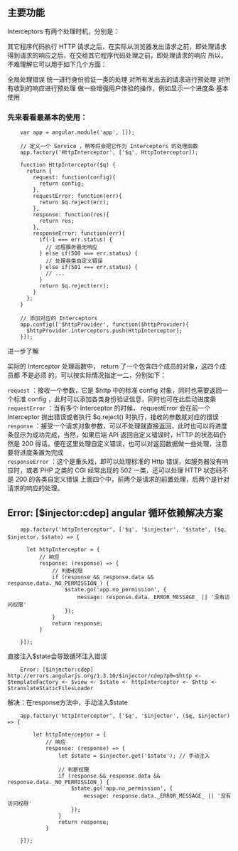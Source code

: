 
## 主要功能

Interceptors 有两个处理时机，分别是：

其它程序代码执行 HTTP 请求之后，在实际从浏览器发出请求之前，即处理请求
得到请求的响应之后，在交给其它程序代码处理之前，即处理请求的响应
所以，不难理解它可以用于如下几个方面：

全局处理错误
统一进行身份验证一类的处理
对所有发出去的请求进行预处理
对所有收到的响应进行预处理
做一些增强用户体验的操作，例如显示一个进度条
基本使用

### 先来看看最基本的使用：

```more
    var app = angular.module('app', []);

    // 定义一个 Service ，稍等将会把它作为 Interceptors 的处理函数
    app.factory('HttpInterceptor', ['$q', HttpInterceptor]);

    function HttpInterceptor($q) {
      return {
        request: function(config){
          return config;
        },
        requestError: function(err){
          return $q.reject(err);
        },
        response: function(res){
          return res;
        },
        responseError: function(err){
          if(-1 === err.status) {
            // 远程服务器无响应
          } else if(500 === err.status) {
            // 处理各类自定义错误
          } else if(501 === err.status) {
            // ...
          }
          return $q.reject(err);
        }
      };
    }

    // 添加对应的 Interceptors
    app.config(['$httpProvider', function($httpProvider){
      $httpProvider.interceptors.push(HttpInterceptor);
    }]);
  ```
进一步了解

实际的 Interceptor 处理函数中， return 了一个包含四个成员的对象，这四个成员都 不是必须 的，可以按实际情况指定一二，分别如下：

`request` ：接收一个参数，它是 $http 中的标准 config 对象，同时也需要返回一个标准 config ，此时可以添加各类身份验证信息，同时也可在此启动进度条  
`requestError` ：当有多个 Interceptor 的时候， requestError 会在前一个 Interceptor 抛出错误或者执行 $q.reject() 时执行，接收的参数就对应的错误  
`response` ：接受一个请求对象参数，可以不处理就直接返回，此时也可以将进度条显示为成功完成，当然，如果后端 API 返回自定义错误时，HTTP 的状态码仍然是 200 得话，便在这里处理自定义错误，也可以对返回数据做一些处理，注意要将进度条置为完成  
`responseError` ：这个是重头戏，即可以处理标准的 Http 错误，如服务器没有响应时，或者 PHP 之类的 CGI 经常出现的 502 一类，还可以处理 HTTP 状态码不是 200 的各类自定义错误
上面四个中，前两个是请求的前置处理，后两个是针对请求的响应的处理。


## Error: [$injector:cdep] angular 循环依赖解决方案 ##

```code
    app.factory('httpInterceptor', ['$q', '$injector', '$state', ($q, $injector，$state) => {

      let httpInterceptor = {
          // 响应
          response: (response) => {
              // 判断权限
              if (response && response.data && response.data._NO_PERMISSION_) {
                  $state.go('app.no_permission', {
                      message: response.data._ERROR_MESSAGE_ || '没有访问权限'
                  });
              }
              return response;
          }

    }]);
```

直接注入$state会导致循环注入错误

```code
    Error: [$injector:cdep] http://errors.angularjs.org/1.3.10/$injector/cdep?p0=$http <- $templateFactory <- $view <- $state <- httpInterceptor <- $http <- $translateStaticFilesLoader
```

解决：在response方法中，手动注入$state

```code
    app.factory('httpInterceptor', ['$q', '$injector', ($q, $injector) => {

        let httpInterceptor = {
            // 响应
            response: (response) => {
                let $state = $injector.get('$state'); // 手动注入

                // 判断权限
                if (response && response.data && response.data._NO_PERMISSION_) {
                    $state.go('app.no_permission', {
                        message: response.data._ERROR_MESSAGE_ || '没有访问权限'
                    });
                }
                return response;
            }

    }]);
  ```